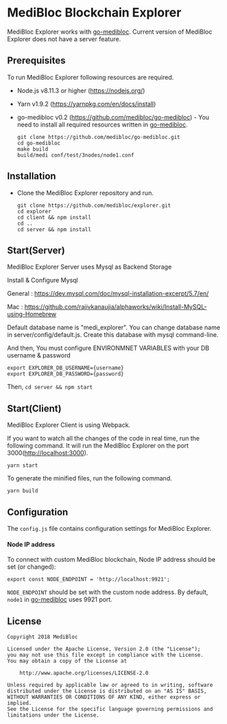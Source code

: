 # MediBloc Blockchain Explorer

MediBloc Explorer works with [go-medibloc](https://github.com/medibloc/go-medibloc). Current version of MediBloc Explorer does not have a server feature.

## Prerequisites

To run MediBloc Explorer following resources are required.

- Node.js v8.11.3 or higher (<https://nodejs.org/>)

- Yarn v1.9.2 (<https://yarnpkg.com/en/docs/install>)

- go-medibloc v0.2 (<https://github.com/medibloc/go-medibloc>) - You need to install all required resources written in [go-medibloc](https://github.com/medibloc/go-medibloc).

  ```
  git clone https://github.com/medibloc/go-medibloc.git
  cd go-medibloc
  make build
  build/medi conf/test/3nodes/node1.conf
  ```

## Installation

- Clone the MediBloc Explorer repository and run.

  ```
  git clone https://github.com/medibloc/explorer.git
  cd explorer
  cd client && npm install
  cd ..
  cd server && npm install
  ```

## Start(Server)

MediBloc Explorer Server uses Mysql as Backend Storage

Install & Configure Mysql

General : https://dev.mysql.com/doc/mysql-installation-excerpt/5.7/en/

Mac : https://github.com/rajivkanaujia/alphaworks/wiki/Install-MySQL-using-Homebrew

Default database name is "medi_explorer". You can change database name in server/config/default.js. Create this database with mysql command-line.

And then, You must configure ENVIRONMNET VARIABLES with your DB username & password

```
export EXPLORER_DB_USERNAME={username}
export EXPLORER_DB_PASSWORD={password}
```

Then,
`cd server && npm start`


## Start(Client)

MediBloc Explorer Client is using Webpack.

If you want to watch all the changes of the code in real time, run the following command. It will run the MediBloc Explorer on the port 3000(<http://localhost:3000>).

`yarn start`

To generate the minified files, run the following command.

`yarn build`

## Configuration

The `config.js` file contains configuration settings for MediBloc Explorer.

#### Node IP address

To connect with custom MediBloc blockchain, Node IP address should be set (or changed):

  ```
  export const NODE_ENDPOINT = 'http://localhost:9921';
  ```

`NODE_ENDPOINT` should be set with the custom node address. By default, `node1` in [go-medibloc](https://github.com/medibloc/go-medibloc) uses 9921 port.

## License
```
Copyright 2018 MediBloc

Licensed under the Apache License, Version 2.0 (the "License");
you may not use this file except in compliance with the License.
You may obtain a copy of the License at

    http://www.apache.org/licenses/LICENSE-2.0

Unless required by applicable law or agreed to in writing, software
distributed under the License is distributed on an "AS IS" BASIS,
WITHOUT WARRANTIES OR CONDITIONS OF ANY KIND, either express or implied.
See the License for the specific language governing permissions and
limitations under the License.
```
